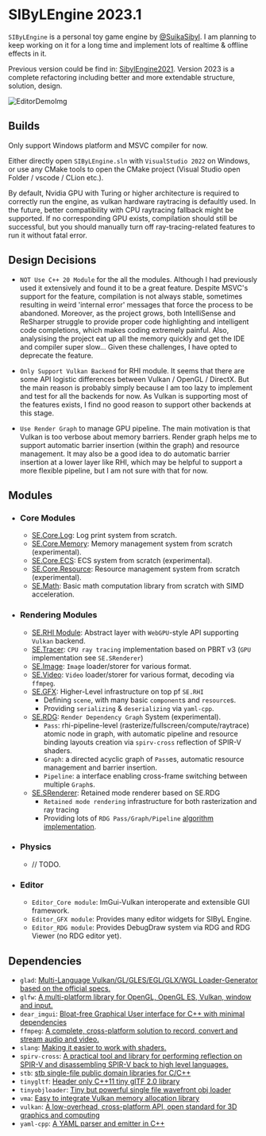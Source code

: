 # SIByLEngine 2023.1

`SIByLEngine` is a personal toy game engine by [@SuikaSibyl](https://github.com/SuikaSibyl). I am planning to keep working on it for a long time and implement lots of realtime & offline effects in it.

Previous version could be find in: [SibylEngine2021](https://github.com/SuikaSibyl/SibylEngine2021). Version 2023 is a complete refactoring including better and more extendable structure, solution, design.

![EditorDemoImg](https://imagehost-suikasibyl-us.oss-us-west-1.aliyuncs.com/img/2023_1.png)

## Builds

Only support Windows platform and MSVC compiler for now.

Either directly open `SIByLEngine.sln` with `VisualStudio 2022` on Windows, or use any CMake tools to open the CMake project (Visual Studio open Folder / vscode / CLion etc.).

By default, Nvidia GPU with Turing or higher architecture is required to correctly run the engine, as vulkan hardware raytracing is defaultly used. In the future, better compatibility with CPU raytracing fallback might be supported. If no corresponding GPU exists, compilation should still be successful, but you should manually turn off ray-tracing-related features to run it without fatal error.

## Design Decisions
- `NOT Use C++ 20 Module` for the all the modules. Although I had previously used it extensively and found it to be a great feature. Despite MSVC's support for the feature, compilation is not always stable, sometimes resulting in weird 'internal error' messages that force the process to be abandoned. Moreover, as the project grows, both IntelliSense and ReSharper struggle to provide proper code highlighting and intelligent code completions, which makes coding extremely painful. Also, analysising the project eat up all the memory quickly and get the IDE and compiler super slow... Given these challenges, I have opted to deprecate the feature.

- `Only Support Vulkan Backend` for RHI module. It seems that there are some API logistic differences between Vulkan / OpenGL / DirectX. But the main reason is probably simply because I am too lazy to implement and test for all the backends for now. As Vulkan is supporting most of the features exists, I find no good reason to support other backends at this stage.

- `Use Render Graph` to manage GPU pipeline. The main motivation is that Vulkan is too verbose about memory barriers. Render graph helps me to support automatic barrier insertion (within the graph) and resource management. It may also be a good idea to do automatic barrier insertion at a lower layer like RHI, which may be helpful to support a more flexible pipeline, but I am not sure with that for now.

## Modules
- ### Core Modules
  - [SE.Core.Log](./docs/SIByLDocument_003_ECS.md): Log print system from scratch.
  - [SE.Core.Memory](./docs/SIByLDocument_003_ECS.md): Memory management system from scratch (experimental).
  - [SE.Core.ECS](./docs/SIByLDocument_003_ECS.md): ECS system from scratch (experimental).
  - [SE.Core.Resource](./docs/SIByLDocument_004_Resource.md): Resource management system from scratch (experimental).
  - [SE.Math](./docs/SIByLDocument_002_Math.md): Basic math computation library from scratch with SIMD acceleration.
- ### Rendering Modules
  - [SE.RHI Module](https://github.com/SuikaSibyl/SIByLEngine2023/wiki/Graphics-Modules#rhi-module): Abstract layer with `WebGPU`-style API supporting `Vulkan` backend.
  - [SE.Tracer](https://github.com/SuikaSibyl/SIByLEngine2023/wiki/Graphics-Modules#tracer-module): `CPU ray tracing` implementation based on PBRT v3 (`GPU` implementation see `SE.SRenderer`)
  - [SE.Image](https://github.com/SuikaSibyl/SIByLEngine2023/wiki/Graphics-Modules#image-module): `Image` loader/storer for various format.
  - [SE.Video](https://github.com/SuikaSibyl/SIByLEngine2023/wiki/Graphics-Modules#video-module): `Video` loader/storer for various format, decoding via `ffmpeg`.
  - [SE.GFX](https://github.com/SuikaSibyl/SIByLEngine2023/wiki/Graphics-Modules#gfx-module): Higher-Level infrastructure on top pf `SE.RHI`
    - Defining `scene`, with many basic `component`s and  `resource`s.
    - Providing `serializing` & `deserializing` via `yaml-cpp`.
  - [SE.RDG](https://github.com/SuikaSibyl/SIByLEngine2023/wiki/Render-Dependency-Graph): `Render Dependency Graph` System (experimental).
    - `Pass`: rhi-pipeline-level (rasterize/fullscreen/compute/raytrace) atomic node in graph, with automatic pipeline and resource binding layouts creation via `spirv-cross` reflection of SPIR-V shaders.
    - `Graph`: a directed acyclic graph of `Pass`es, automatic resource management and barrier insertion.
    - `Pipeline`: a interface enabling cross-frame switching between multiple  `Graph`s.
  - [SE.SRenderer](https://github.com/SuikaSibyl/SIByLEngine2023/wiki/SIByL-Renderer): Retained mode renderer based on SE.RDG
    - `Retained mode rendering` infrastructure for both rasterization and ray tracing
    - Providing lots of `RDG Pass/Graph/Pipeline` [algorithm implementation](https://github.com/SuikaSibyl/SIByLEngine2023/wiki/SIByL-Renderer#algorithm-implemented).

- ### Physics
  - // TODO.
- ### Editor
  - `Editor_Core module`: ImGui-Vulkan interoperate and extensible GUI framework.
  - `Editor_GFX module`: Provides many editor widgets for SIByL Engine. 
  - `Editor_RDG module`: Provides DebugDraw system via RDG and RDG Viewer (no RDG editor yet).

## Dependencies
- `glad`: [Multi-Language Vulkan/GL/GLES/EGL/GLX/WGL Loader-Generator based on the official specs.](https://github.com/Dav1dde/glad)
- `glfw`: [A multi-platform library for OpenGL, OpenGL ES, Vulkan, window and input.](https://github.com/glfw/glfw)
- `dear_imgui`: [Bloat-free Graphical User interface for C++ with minimal dependencies](https://github.com/ocornut/imgui)
- `ffmpeg`: [A complete, cross-platform solution to record, convert and stream audio and video.](https://ffmpeg.org/)
- `slang`: [Making it easier to work with shaders.](https://github.com/shader-slang/slang)
- `spirv-cross`: [A practical tool and library for performing reflection on SPIR-V and disassembling SPIR-V back to high level languages.](https://github.com/KhronosGroup/SPIRV-Cross)
- `stb`: [stb single-file public domain libraries for C/C++](https://github.com/nothings/stb)
- `tinygltf`: [Header only C++11 tiny glTF 2.0 library](https://github.com/syoyo/tinygltf)
- `tinyobjloader`: [Tiny but powerful single file wavefront obj loader](https://github.com/tinyobjloader/tinyobjloader)
- `vma`: [Easy to integrate Vulkan memory allocation library](https://github.com/GPUOpen-LibrariesAndSDKs/VulkanMemoryAllocator)
- `vulkan`: [A low-overhead, cross-platform API, open standard for 3D graphics and computing](https://www.vulkan.org/)
- `yaml-cpp`: [A YAML parser and emitter in C++](https://github.com/jbeder/yaml-cpp)
